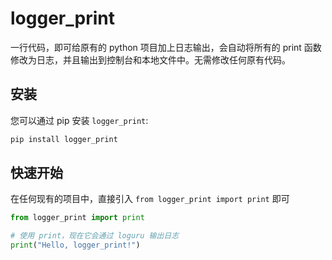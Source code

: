 # logger_print

一行代码，即可给原有的 python 项目加上日志输出，会自动将所有的 print 函数修改为日志，并且输出到控制台和本地文件中。无需修改任何原有代码。

## 安装

您可以通过 pip 安装 `logger_print`:

```bash
pip install logger_print
```

## 快速开始

在任何现有的项目中，直接引入 `from logger_print import print` 即可

```python
from logger_print import print

# 使用 print，现在它会通过 loguru 输出日志
print("Hello, logger_print!")
```

